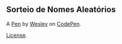 Sorteio de Nomes Aleatórios
---------------------------


A [Pen](https://codepen.io/_Ghoost_/pen/LYeyNzr) by [Wesley](https://codepen.io/_Ghoost_) on [CodePen](https://codepen.io).

[License](https://codepen.io/license/pen/LYeyNzr).